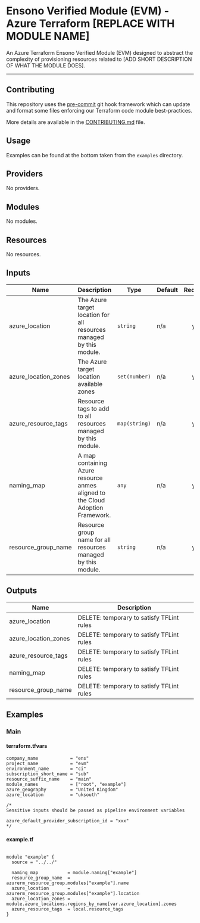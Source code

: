 # Ensono Verified Module (EVM) - Azure Terraform [REPLACE WITH MODULE NAME]
An Azure Terraform Ensono Verified Module (EVM) designed to abstract the complexity of provisioning resources related to [ADD SHORT DESCRIPTION OF WHAT THE MODULE DOES].

---

<!-- BEGIN_TF_DOCS -->
## Contributing
This repository uses the [pre-commit](https://pre-commit.com/) git hook framework which can update and format some files enforcing our Terraform code module best-practices.

More details are available in the [CONTRIBUTING.md](./CONTRIBUTING.md#pull-request-process) file.

## Usage
Examples can be found at the bottom taken from the `examples` directory.


## Providers

No providers.

## Modules

No modules.

## Resources

No resources.

## Inputs

| Name | Description | Type | Default | Required |
|------|-------------|------|---------|:--------:|
| azure\_location | The Azure target location for all resources managed by this module. | `string` | n/a | yes |
| azure\_location\_zones | The Azure target location available zones | `set(number)` | n/a | yes |
| azure\_resource\_tags | Resource tags to add to all resources managed by this module. | `map(string)` | n/a | yes |
| naming\_map | A map containing Azure resource anmes aligned to the Cloud Adoption Framework. | `any` | n/a | yes |
| resource\_group\_name | Resource group name for all resources managed by this module. | `string` | n/a | yes |

## Outputs

| Name | Description |
|------|-------------|
| azure\_location | DELETE: temporary to satisfy TFLint rules |
| azure\_location\_zones | DELETE: temporary to satisfy TFLint rules |
| azure\_resource\_tags | DELETE: temporary to satisfy TFLint rules |
| naming\_map | DELETE: temporary to satisfy TFLint rules |
| resource\_group\_name | DELETE: temporary to satisfy TFLint rules |

## Examples
### Main
#### terraform.tfvars
```hcl
company_name            = "ens"
project_name            = "evm"
environment_name        = "ci"
subscription_short_name = "sub"
resource_suffix_name    = "main"
module_names            = ["root", "example"]
azure_geography         = "United Kingdom"
azure_location          = "uksouth"

/*
Sensitive inputs should be passed as pipeline environment variables

azure_default_provider_subscription_id = "xxx"
*/
```

#### example.tf
```hcl

module "example" {
  source = "../../"

  naming_map           = module.naming["example"]
  resource_group_name  = azurerm_resource_group.modules["example"].name
  azure_location       = azurerm_resource_group.modules["example"].location
  azure_location_zones = module.azure_locations.regions_by_name[var.azure_location].zones
  azure_resource_tags  = local.resource_tags
}
```
<!-- END_TF_DOCS -->
